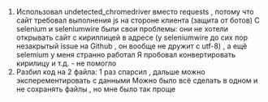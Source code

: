 1. Использовал undetected_chromedriver вместо requests , потому что сайт требовал выполнения js на стороне клиента (защита от ботов)
   С selenium и seleniumwire были свои проблемы: они не хотели открывать сайт с кириллицей в адресе (у seleniumwire до сих пор незакрытый issue на Github , он вообще не дружит с utf-8) , а ещё selemium у меня странно работал
   Я пробовал конвертировать кирилицу и т.д. - не помогло
2. Разбил код на 2 файла: 1 раз спарсил , дальше можно эксперементировать с данными
   Можно было всё сделать в одном и не сохранять файлы , но мне было так проще
